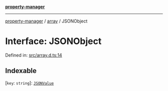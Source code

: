 [**property-manager**](../../README.md)

***

[property-manager](../../modules.md) / [array](../README.md) / JSONObject

# Interface: JSONObject

Defined in: [src/array.d.ts:14](https://github.com/snowyu/property-manager.js/blob/7cecb27374754b743733e81c6027a17dd0c349c2/src/array.d.ts#L14)

## Indexable

\[`key`: `string`\]: [`JSONValue`](../type-aliases/JSONValue.md)
